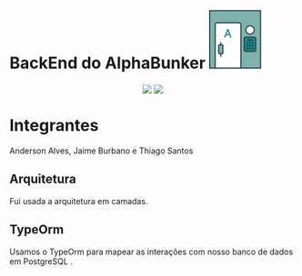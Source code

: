 # BackEnd do AlphaBunker ![Logo-AlphaBunker](readme-files/logo.jpg?)


<div style="display: inline_block;" align="center" >
    <img align="center" height="100" src="https://cdn.jsdelivr.net/gh/devicons/devicon/icons/nestjs/nestjs-plain.svg" />
	<img height="100" align="center" src="https://cdn.jsdelivr.net/gh/devicons/devicon/icons/postgresql/postgresql-original-wordmark.svg" />
</div>


# Integrantes

Anderson Alves, Jaime Burbano e Thiago Santos

## Arquitetura
Fui usada a arquitetura em camadas.

## TypeOrm

Usamos o TypeOrm para mapear as interações com nosso banco de dados em PostgreSQL .

